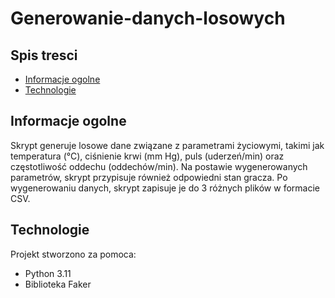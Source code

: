 # Generowanie-danych-losowych

## Spis tresci
* [Informacje ogolne](#informacje-ogolne)
* [Technologie](#technologie)

## Informacje ogolne
Skrypt generuje losowe dane związane z parametrami życiowymi, takimi jak temperatura (°C), ciśnienie krwi (mm Hg), puls (uderzeń/min) oraz częstotliwość oddechu (oddechów/min). Na postawie wygenerowanych parametrów, skrypt przypisuje również odpowiedni stan gracza. Po wygenerowaniu danych, skrypt zapisuje je do 3 różnych plików w formacie CSV.
	
## Technologie
Projekt stworzono za pomoca:
* Python 3.11
* Biblioteka Faker

